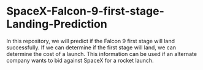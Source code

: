 # SpaceX-Falcon-9-first-stage-Landing-Prediction
In this repository, we will predict if the Falcon 9 first stage will land successfully. If we can determine if the first stage will land, we can determine the cost of a launch. This information can be used if an alternate company wants to bid against SpaceX for a rocket launch.
